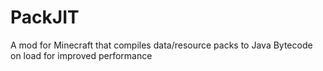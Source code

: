 # PackJIT
A mod for Minecraft that compiles data/resource packs to Java Bytecode on load for improved performance
